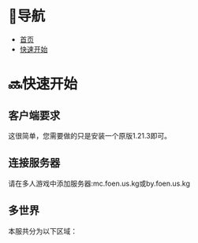 # 🔗导航
- [首页](https://foenmc.github.io)
- [快速开始](https://foenmc.github.io/quicklystart)

# 🔜快速开始
## 客户端要求
这很简单，您需要做的只是安装一个原版1.21.3即可。
## 连接服务器
请在多人游戏中添加服务器:mc.foen.us.kg或by.foen.us.kg
## 多世界
本服共分为以下区域：
